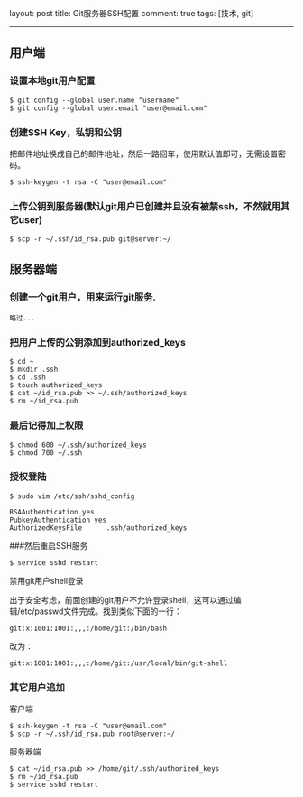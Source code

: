 layout: post
title:  Git服务器SSH配置
comment: true
tags: [技术, git]

-----------------------


## 用户端

### 设置本地git用户配置

```
$ git config --global user.name "username"
$ git config --global user.email "user@email.com"
```

### 创建SSH Key，私钥和公钥

把邮件地址换成自己的邮件地址，然后一路回车，使用默认值即可，无需设置密码。

```
$ ssh-keygen -t rsa -C "user@email.com"
```

### 上传公钥到服务器(默认git用户已创建并且没有被禁ssh，不然就用其它user)

```
$ scp -r ~/.ssh/id_rsa.pub git@server:~/ 
```

 

## 服务器端

### 创建一个git用户，用来运行git服务.

```
略过...
```

### 把用户上传的公钥添加到authorized_keys

```
$ cd ~
$ mkdir .ssh 
$ cd .ssh
$ touch authorized_keys
$ cat ~/id_rsa.pub >> ~/.ssh/authorized_keys
$ rm ~/id_rsa.pub
```

### 最后记得加上权限

```
$ chmod 600 ~/.ssh/authorized_keys
$ chmod 700 ~/.ssh
```

### 授权登陆

```
$ sudo vim /etc/ssh/sshd_config

RSAAuthentication yes 
PubkeyAuthentication yes
AuthorizedKeysFile      .ssh/authorized_keys
```

###然后重启SSH服务
```
$ service sshd restart
```


禁用git用户shell登录

出于安全考虑，前面创建的git用户不允许登录shell，这可以通过编辑/etc/passwd文件完成。找到类似下面的一行：

```
git:x:1001:1001:,,,:/home/git:/bin/bash
```

改为：

```
git:x:1001:1001:,,,:/home/git:/usr/local/bin/git-shell
```

### 其它用户追加
客户端
```
$ ssh-keygen -t rsa -C "user@email.com"
$ scp -r ~/.ssh/id_rsa.pub root@server:~/ 

```

服务器端
```
$ cat ~/id_rsa.pub >> /home/git/.ssh/authorized_keys
$ rm ~/id_rsa.pub
$ service sshd restart
```
